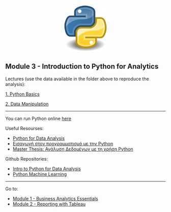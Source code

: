 
<p align="center">

<img src="https://github.com/karajimys/BusinessAnalytics/blob/main/images/python_icon.jpg" width="150" height="150">

</p>


## Module 3 - Introduction to Python for Analytics

Lectures (use the data available in the folder above to reproduce the analysis):

[1. Python Basics](https://github.com/karajimys/BusinessAnalytics/tree/main/Module%203%20-%20Introduction%20to%20Python%20for%20Analytics/1.%20Python%20Basics)

[2. Data Manipulation](https://github.com/karajimys/BusinessAnalytics/tree/main/Module%203%20-%20Introduction%20to%20Python%20for%20Analytics/2.%20Data%20Manipulation)

------------------------------------------------------------------------------------------------------------------------
You can run Python online [here](https://trinket.io/embed/python3/a5bd54189b)

Useful Resourses:
- [Python for Data Analysis](https://wesmckinney.com/book/)
- [Εισαγωγή στον προγραμματισμό με την Python](http://aggelid.mysch.gr/pythonbook/)
- [Master Thesis: Ανάλυση Δεδομένων με τη χρήση Python](https://ir.lib.uth.gr/xmlui/bitstream/handle/11615/49068/17857.pdf?sequence=1&isAllowed=y)

Github Repositories:
- [Intro to Python for Data Analysis](https://github.com/tomsharp/intro-to-python-for-data-analysis)
- [Python Machine Learning](https://github.com/rasbt/python-machine-learning-book-3rd-edition)

------------------------------------------------------------------------------------------------------------------------
Go to:
- [Module 1 - Business Analytics Essentials](https://github.com/karajimys/BusinessAnalytics/tree/main/Module%201%20-%20Business%20Analytics%20Essentials)
- [Module 2 - Reporting with Tableau](https://github.com/karajimys/BusinessAnalytics/tree/main/Module%202%20-%20Reporting%20with%20Tableau)

